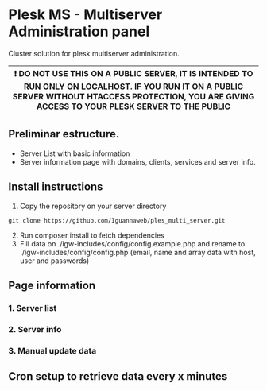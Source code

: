 # Plesk MS - Multiserver Administration panel

Cluster solution for plesk multiserver administration.

| :exclamation:  DO NOT USE THIS ON A PUBLIC SERVER, IT IS INTENDED TO RUN ONLY ON LOCALHOST. IF YOU RUN IT ON A PUBLIC SERVER WITHOUT HTACCESS PROTECTION, YOU ARE GIVING ACCESS TO YOUR PLESK SERVER TO THE PUBLIC   |
|-----------------------------------------|


## Preliminar estructure.

- Server List with basic information
- Server information page with domains, clients, services and server info.

## Install instructions

1. Copy the repository on your server directory

```
git clone https://github.com/Iguannaweb/ples_multi_server.git
```

2. Run composer install to fetch dependencies
2. Fill data on ./igw-includes/config/config.example.php and rename to ./igw-includes/config/config.php (email, name and array data with host, user and passwords)

## Page information

### 1. Server list
### 2. Server info
### 3. Manual update data

## Cron setup to retrieve data every x minutes
    